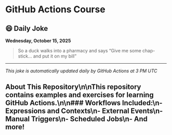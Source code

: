 # GitHub Actions Course

## 😄 Daily Joke

**Wednesday, October 15, 2025**

> So a duck walks into a pharmacy and says “Give me some chap-stick… and put it on my bill”

---

*This joke is automatically updated daily by GitHub Actions at 3 PM UTC*

## About This Repository\n\nThis repository contains examples and exercises for learning GitHub Actions.\n\n### Workflows Included:\n- Expressions and Contexts\n- External Events\n- Manual Triggers\n- Scheduled Jobs\n- And more!
